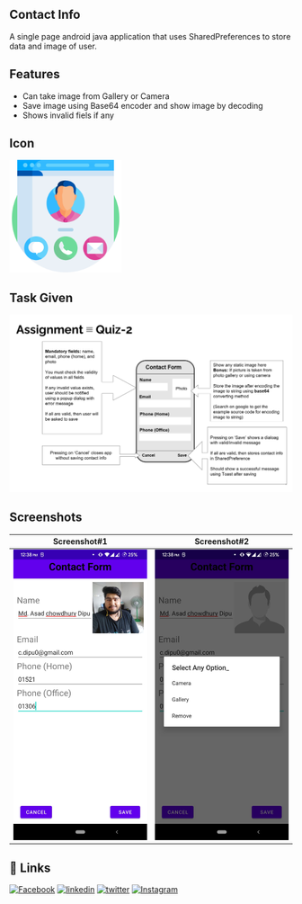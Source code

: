 
## Contact Info

A single page android java application that uses SharedPreferences to store data and image of user.


## Features

- Can take image from Gallery or Camera
- Save image using Base64 encoder and show image by decoding
- Shows invalid fiels if any

## Icon
<img src="ScreenShot/contact-info.png" width="200"/>

<!--
## Demo

![Demo](ScreenShot/) -->



## Task Given
<img src="ScreenShot/quiz task.png" width="700"/>


## Screenshots

Screenshot#1               |  Screenshot#2
:-------------------------:|:-------------------------:
![](ScreenShot/quiz%20(2).jpeg)  |  ![](ScreenShot/quiz%20(1).jpeg)



## 🔗 Links
[![Facebook](https://img.shields.io/badge/Facebook-1877F2?style=for-the-badge&logo=facebook&logoColor=white)](https://www.facebook.com/MACD093/)
[![linkedin](https://img.shields.io/badge/linkedin-0A66C2?style=for-the-badge&logo=linkedin&logoColor=white)](https://www.linkedin.com/in/md-asad-chowdhury-dipu/)
[![twitter](https://img.shields.io/badge/twitter-1DA1F2?style=for-the-badge&logo=twitter&logoColor=white)](https://twitter.com/dipu093)
[![Instagram](https://img.shields.io/badge/Instagram-E4405F?style=for-the-badge&logo=instagram&logoColor=white)](https://www.instagram.com/c.dipu0/)
